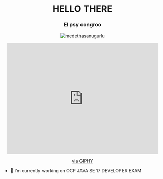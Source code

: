 <h1 align="center">HELLO THERE</h1>


<h3 align="center">El psy congroo</h3>

<div align="center">
  <p align="center"> <img src="https://komarev.com/ghpvc/?username=medethasanugurlu&label=Profile%20views&color=0e75b6&style=flat" alt="medethasanugurlu" /> </p>

  <iframe src="https://giphy.com/embed/bi6RQ5x3tqoSI" width="480" height="349" frameBorder="0" class="giphy-embed" allowFullScreen></iframe><p><a href="https://giphy.com/gifs/computer-cowboy-bebop-bi6RQ5x3tqoSI">via GIPHY</a></p>


</div>

- 🔭 I’m currently working on OCP JAVA SE 17 DEVELOPER EXAM






